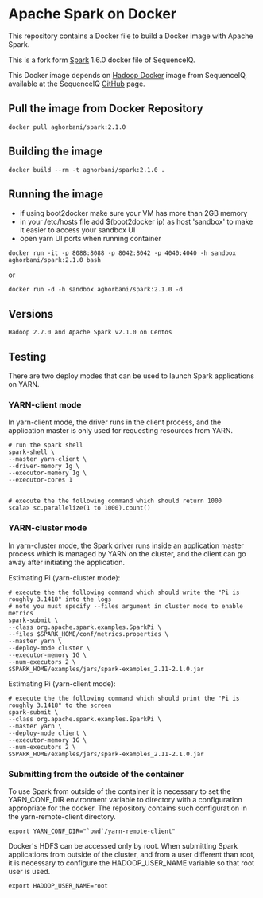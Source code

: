 Apache Spark on Docker
==========


This repository contains a Docker file to build a Docker image with Apache Spark. 

This is a fork form [Spark](https://github.com/sequenceiq/docker-spark) 1.6.0 docker file of SequenceIQ.

This Docker image depends on [Hadoop Docker](https://github.com/sequenceiq/hadoop-docker) image from SequenceIQ, available at the SequenceIQ [GitHub](https://github.com/sequenceiq) page.

## Pull the image from Docker Repository
```
docker pull aghorbani/spark:2.1.0
```

## Building the image
```
docker build --rm -t aghorbani/spark:2.1.0 .
```

## Running the image

* if using boot2docker make sure your VM has more than 2GB memory
* in your /etc/hosts file add $(boot2docker ip) as host 'sandbox' to make it easier to access your sandbox UI
* open yarn UI ports when running container
```
docker run -it -p 8088:8088 -p 8042:8042 -p 4040:4040 -h sandbox aghorbani/spark:2.1.0 bash
```
or
```
docker run -d -h sandbox aghorbani/spark:2.1.0 -d
```

## Versions
```
Hadoop 2.7.0 and Apache Spark v2.1.0 on Centos
```

## Testing

There are two deploy modes that can be used to launch Spark applications on YARN.

### YARN-client mode

In yarn-client mode, the driver runs in the client process, and the application master is only used for requesting resources from YARN.

```
# run the spark shell
spark-shell \
--master yarn-client \
--driver-memory 1g \
--executor-memory 1g \
--executor-cores 1


# execute the the following command which should return 1000
scala> sc.parallelize(1 to 1000).count()
```
### YARN-cluster mode

In yarn-cluster mode, the Spark driver runs inside an application master process which is managed by YARN on the cluster, and the client can go away after initiating the application.

Estimating Pi (yarn-cluster mode):

```
# execute the the following command which should write the "Pi is roughly 3.1418" into the logs
# note you must specify --files argument in cluster mode to enable metrics
spark-submit \
--class org.apache.spark.examples.SparkPi \
--files $SPARK_HOME/conf/metrics.properties \
--master yarn \
--deploy-mode cluster \
--executor-memory 1G \
--num-executors 2 \
$SPARK_HOME/examples/jars/spark-examples_2.11-2.1.0.jar
```

Estimating Pi (yarn-client mode):

```
# execute the the following command which should print the "Pi is roughly 3.1418" to the screen
spark-submit \
--class org.apache.spark.examples.SparkPi \
--master yarn \
--deploy-mode client \
--executor-memory 1G \
--num-executors 2 \
$SPARK_HOME/examples/jars/spark-examples_2.11-2.1.0.jar 
```

### Submitting from the outside of the container
To use Spark from outside of the container it is necessary to set the YARN_CONF_DIR environment variable to directory with a configuration appropriate for the docker. The repository contains such configuration in the yarn-remote-client directory.

```
export YARN_CONF_DIR="`pwd`/yarn-remote-client"
```

Docker's HDFS can be accessed only by root. When submitting Spark applications from outside of the cluster, and from a user different than root, it is necessary to configure the HADOOP_USER_NAME variable so that root user is used.

```
export HADOOP_USER_NAME=root
```
